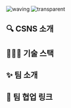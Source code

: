 ![waving](https://capsule-render.vercel.app/api?type=waving&height=200&text=CSNS&fontAlign=70&fontAlignY=35&color=537FE7)
![transparent](https://capsule-render.vercel.app/api?type=transparent&fontColor=537FE7&height=150&fontSize=30&text=당신이%20공부한%20똑똑한%20CS%20정보를%20공유하세요!&descAlignY=75&descAlign=60)

## 🔍 CSNS 소개

## 🧑🏻‍💻 기술 스택

## ✨ 팀 소개

## 🔗 팀 협업 링크

